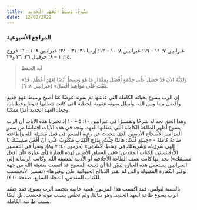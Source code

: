 ```yaml
---
title:  يَسُوعُ، وَسِيطُ الْعَهْدِ الْجَدِيدِ
date:  12/02/2022
---
```


### المراجع الأسبوعية
عبرانيين ٧: ١١ – ١٩؛ عبرانيين ٨: ١٠ – ١٢؛ إرميا ٣١: ٣١ – ٣٤؛ عبرانيين ٨: ١ – ٦؛ خروج ٢٤: ١ – ٨؛ حزقيال ٣٦: ٢٦ و٢٧.

> <p>آية الحفظ</p>
> «وَلكِنَّهُ الآنَ قَدْ حَصَلَ عَلَى خِدْمَةٍ أَفْضَلَ بِمِقْدَارِ مَا هُوَ وَسِيطٌ أَيْضًا لِعَهْدٍ أَعْظَمَ، قَدْ تَثَبَّتَ عَلَى مَوَاعِيدَ أَفْضَلَ» (عبرانيين ٨: ٦).

إن الرب يسوع بحياته الكاملة التي عاشها ثم بموته عوضًا عنا أصبح وسيط عهدٍ جديدٍ وأفضل بيننا وبين الله. وأبطل بموته عقوبة الخطية التي كانت تتطلبها ذنوبنا وخطايانا، وجعل العهد الجديد أمرًا ممكنًا.

وهذا الحق نجد له شرحًا وتفسيرًا في عبرانيين ١٠: ٥ – ١٠ إذ تخبرنا هذه الآيات أن الرب يسوع أظهر الطاعة الكاملة التي يتطلبها العهد. ونجد في هذه الآيات اقتباسًا من سفر المزامير الأصحاح الأربعين الذي يتحدث عن رغبة المسيا في فعل مشيئة الله وإطاعته طاعةً كاملةً - «حِينَئِذٍ قُلْتُ: هأَنَذَا جِئْتُ. بِدَرْجِ الْكِتَابِ مَكْتُوبٌ عَنِّى: أَنْ أَفْعَلَ مَشِيئَتَكَ يَا إِلهِي سُرِرْتُ، وَشَرِيعَتُكَ فِي وَسَطِ أَحْشَائِي» (مزمور ٤٠: ٧ و٨). ونقرأ في التفسير الأدفنتستي للكتاب المقدس: «في السياق الأصلي لهذه العبارة (أي عبارة «أن أفعل مشيئتك») نجد أنها كانت تصف الطاعة الأخلاقية أو الأدبية لمشيئة الله. وكاتب الرسالة إلى العبرانيين يستعمل هذه العبارة ليبيّن لنا أن ذبيحة المسيح قد أتممت مشيئة الله من جهة توفير الكفارة المقبولة والتي لم تقدر الذبائح الحيوانية على توفيرها» (تفسير الأدفنتست للكتاب المقدس، المجلد السابع، صفحة ٤٦٠).

بالنسبة لبولس، فقد اكتسب هذا المزمور أهمية خاصة بتجسد الرب يسوع. فقد جسّد الرب يسوع طاعة العهد الجديد. وهو مثالنا. ولم نَخلُص بسبب موته فحسب، بل أيضًا بسبب طاعته الكاملة.